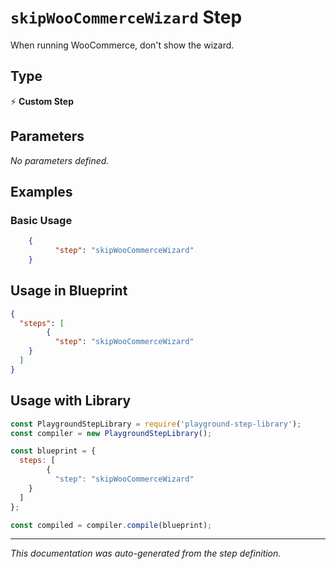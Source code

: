 # `skipWooCommerceWizard` Step

When running WooCommerce, don't show the wizard.

## Type
⚡ **Custom Step**

## Parameters

*No parameters defined.*

## Examples

### Basic Usage
```json
    {
          "step": "skipWooCommerceWizard"
    }
```

## Usage in Blueprint

```json
{
  "steps": [
        {
          "step": "skipWooCommerceWizard"
    }
  ]
}
```

## Usage with Library

```javascript
const PlaygroundStepLibrary = require('playground-step-library');
const compiler = new PlaygroundStepLibrary();

const blueprint = {
  steps: [
        {
          "step": "skipWooCommerceWizard"
    }
  ]
};

const compiled = compiler.compile(blueprint);
```



---

*This documentation was auto-generated from the step definition.*
